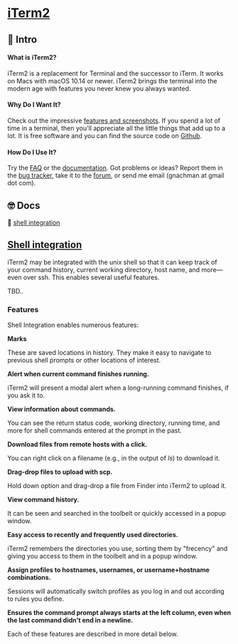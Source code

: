# [iTerm2](https://iterm2.com/index.html)

## 🚪 Intro

#### What is iTerm2?

iTerm2 is a replacement for Terminal and the successor to iTerm. It works on Macs with macOS 10.14 or newer. iTerm2 brings the terminal into the modern age with features you never knew you always wanted.

#### Why Do I Want It?

Check out the impressive [features and screenshots](https://iterm2.com/features.html). If you spend a lot of time in a terminal, then you'll appreciate all the little things that add up to a lot. It is free software and you can find the source code on [Github](https://github.com/gnachman/iTerm2).

#### How Do I Use It?

Try the [FAQ](https://iterm2.com/faq.html) or the [documentation](https://iterm2.com/documentation.html). Got problems or ideas? Report them in the [bug tracker](https://iterm2.com/bugs), take it to the [forum](https://groups.google.com/group/iterm2-discuss), or send me email (gnachman at gmail dot com).



## 🤓 Docs

📂 [shell integration](https://iterm2.com/documentation-shell-integration.html)



## [Shell integration](https://iterm2.com/documentation-shell-integration.html)

iTerm2 may be integrated with the unix shell so that it can keep track of your command history, current working directory, host name, and more—even over ssh. This enables several useful features.

TBD..

### Features

Shell Integration enables numerous features:

**Marks**

These are saved locations in history. They make it easy to navigate to previous shell prompts or other locations of interest.

**Alert when current command finishes running.**

iTerm2 will present a modal alert when a long-running command finishes, if you ask it to.

**View information about commands.**

You can see the return status code, working directory, running time, and more for shell commands entered at the prompt in the past.

**Download files from remote hosts with a click.**

You can right click on a filename (e.g., in the output of *ls*) to download it.

**Drag-drop files to upload with scp.**

Hold down option and drag-drop a file from Finder into iTerm2 to upload it.

**View command history.**

It can be seen and searched in the toolbelt or quickly accessed in a popup window.

**Easy access to recently and frequently used directories.**

iTerm2 remembers the directories you use, sorting them by "frecency" and giving you access to them in the toolbelt and in a popup window.

**Assign profiles to hostnames, usernames, or username+hostname combinations.**

Sessions will automatically switch profiles as you log in and out according to rules you define.

**Ensures the command prompt always starts at the left column, even when the last command didn't end in a newline.**

Each of these features are described in more detail below.